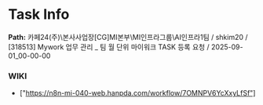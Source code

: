 # Task Info

**Path:** 카페24(주)\본사사업장\[CG]MI본부\MI인프라그룹\AI인프라1팀 / shkim20 / [318513] Mywork 업무 관리 _ 팀 월 단위 마이워크 TASK 등록 요청 / 2025-09-01_00-00-00

### WIKI
- ["https://n8n-mi-040-web.hanpda.com/workflow/7OMNPV6YcXxyLfSf"]

